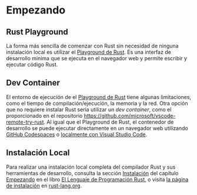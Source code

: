 # Empezando

## Rust Playground

La forma más sencilla de comenzar con Rust sin necesidad de ninguna instalación 
local es utilizar el [Playground de Rust]. Es una interfaz de desarrollo mínima 
que se ejecuta en el navegador web y permite escribir y ejecutar código Rust.

## Dev Container

El entorno de ejecución de el [Playground de Rust] tiene algunas limitaciones, 
como el tiempo de compilación/ejecución, la memoria y la red. Otra opción que no
requiere instalar Rust sería utilizar un _dev container_, como el proporcionado 
en el repositorio <https://github.com/microsoft/vscode-remote-try-rust>. Al 
igual que el Playground de Rust, el contenedor de desarrollo se puede ejecutar
directamente en un navegador web utilizando [GitHub Codespaces] o 
[localmente con Visual Studio Code][vscode-dev-containers].

## Instalación Local

Para realizar una instalación local completa del compilador Rust y sus herramientas de desarrollo, consulta la sección [Instalación] del capítulo [Empezando] en el libro [El Lenguaje de Programación Rust][rs-book], o visita [la página de instalación] en [rust-lang.org].

  [Playground de Rust]: https://play.rust-lang.org/
  [GitHub Codespaces]: https://github.com/features/codespaces
  [vscode-dev-containers]: https://code.visualstudio.com/docs/devcontainers/containers
  [rs-book]: https://book.rustlang-es.org/title-page
  [Instalación]: https://book.rustlang-es.org/ch01-01-installation
  [Empezando]: https://book.rustlang-es.org/ch01-00-getting-started
  [la página de instalación]: https://www.rust-lang.org/tools/install
  [rust-lang.org]: https://www.rust-lang.org/
